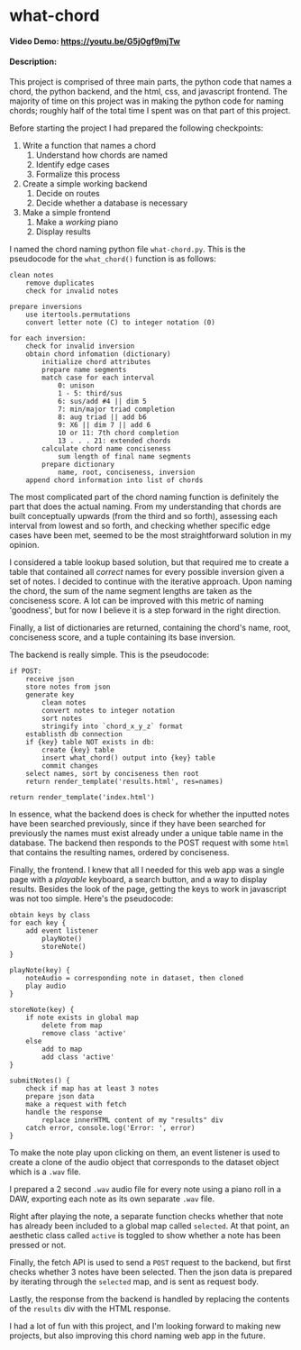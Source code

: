# what-chord

#### Video Demo: https://youtu.be/G5jOgf9mjTw

#### Description:

This project is comprised of three main parts, the python code that names a chord, the python backend, and the html, css, and javascript frontend. The majority of time on this project was in making the python code for naming chords; roughly half of the total time I spent was on that part of this project.

Before starting the project I had prepared the following checkpoints:

1. Write a function that names a chord
	1. Understand how chords are named
	2. Identify edge cases
	3. Formalize this process
2. Create a simple working backend
	1. Decide on routes
	2. Decide whether a database is necessary
3. Make a simple frontend
	1. Make a *working* piano
	2. Display results

I named the chord naming python file `what-chord.py`. This is the pseudocode for the `what_chord()` function is as follows:

```
clean notes
	remove duplicates
	check for invalid notes

prepare inversions
	use itertools.permutations
	convert letter note (C) to integer notation (0)

for each inversion:
	check for invalid inversion
	obtain chord infomation (dictionary)
		initialize chord attributes
		prepare name segments
		match case for each interval
			0: unison
			1 - 5: third/sus
			6: sus/add #4 || dim 5
			7: min/major triad completion
			8: aug triad || add b6
			9: X6 || dim 7 || add 6
			10 or 11: 7th chord completion
			13 . . . 21: extended chords
		calculate chord name conciseness
			sum length of final name segments
		prepare dictionary
			name, root, conciseness, inversion
	append chord information into list of chords
```

The most complicated part of the chord naming function is definitely the part that does the actual naming. From my understanding that chords are built conceptually upwards (from the third and so forth), assessing each interval from lowest and so forth, and checking whether specific edge cases have been met, seemed to be the most straightforward solution in my opinion. 

I considered a table lookup based solution, but that required me to create a table that contained all *correct* names for every possible inversion given a set of notes. I decided to continue with the iterative approach. Upon naming the chord, the sum of the name segment lengths are taken as the conciseness score. A lot can be improved with this metric of naming 'goodness', but for now I believe it is a step forward in the right direction.

Finally, a list of dictionaries are returned, containing the chord's name, root, conciseness score, and a tuple containing its base inversion.

The backend is really simple. This is the pseudocode:

```
if POST:
	receive json
	store notes from json
	generate key
		clean notes
		convert notes to integer notation
		sort notes
		stringify into `chord_x_y_z` format
	establisth db connection
	if {key} table NOT exists in db:
		create {key} table
		insert what_chord() output into {key} table
		commit changes
	select names, sort by conciseness then root
	return render_template('results.html', res=names)

return render_template('index.html')
```

In essence, what the backend does is check for whether the inputted notes have been searched previously, since if they have been searched for previously the names must exist already under a unique table name in the database. The backend then responds to the POST request with some `html` that contains the resulting names, ordered by conciseness.

Finally, the frontend. I knew that all I needed for this web app was a single page with a *playable* keyboard, a search button, and a way to display results. Besides the look of the page, getting the keys to work in javascript was not too simple. Here's the pseudocode:

```
obtain keys by class
for each key {
	add event listener
		playNote()
		storeNote()
}

playNote(key) {
	noteAudio = corresponding note in dataset, then cloned
	play audio
}

storeNote(key) {
	if note exists in global map
		delete from map
		remove class 'active'
	else
		add to map
		add class 'active'
}

submitNotes() {
	check if map has at least 3 notes
	prepare json data
	make a request with fetch
	handle the response
		replace innerHTML content of my "results" div
	catch error, console.log('Error: ', error)
}
```

To make the note play upon clicking on them, an event listener is used to create a clone of the audio object that corresponds to the dataset object which is a `.wav` file. 

I prepared a 2 second `.wav` audio file for every note using a piano roll in a DAW, exporting each note as its own separate `.wav` file.

Right after playing the note, a separate function checks whether that note has already been included to a global map called `selected`. At that point, an aesthetic class called `active` is toggled to show whether a note has been pressed or not. 

Finally, the fetch API is used to send a `POST` request to the backend, but first checks whether 3 notes have been selected. Then the json data is prepared by iterating through the `selected` map, and is sent as request body.

Lastly, the response from the backend is handled by replacing the contents of the `results` div with the HTML response.

I had a lot of fun with this project, and I'm looking forward to making new projects, but also improving this chord naming web app in the future. 
